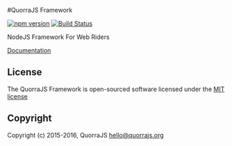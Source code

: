 #QuorraJS Framework

[![npm version](https://badge.fury.io/js/positron.svg)](http://badge.fury.io/js/positron)
[![Build Status](https://travis-ci.org/quorrajs/Positron.svg?branch=master)](https://travis-ci.org/quorrajs/Positron)

NodeJS Framework For Web Riders

[Documentation](https://quorrajs.org/docs/v1)

## License

The QuorraJS Framework is open-sourced software licensed under the [MIT license](http://opensource.org/licenses/MIT)

## Copyright

Copyright (c) 2015-2016, QuorraJS <hello@quorrajs.org>